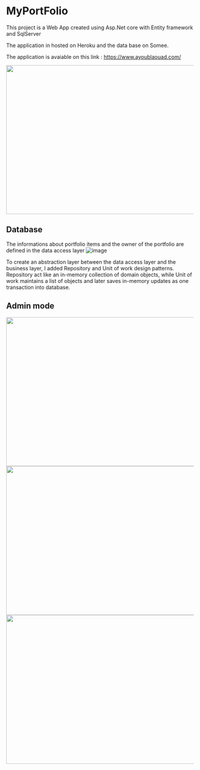 # MyPortFolio

This project is a Web App created using Asp.Net core with Entity framework and SqlServer

The application in hosted on Heroku and the data base on Somee.

The application is avaiable on this link : https://www.ayoublaouad.com/

<img src="https://user-images.githubusercontent.com/96794946/189964793-863b491c-8150-456c-b3aa-b928195e938f.png" width="700" height="400">

## Database
The informations about portfolio items and the owner of the portfolio are defined in the data access layer
![image](https://user-images.githubusercontent.com/96794946/196733411-4ea75ccf-9fcb-4c5a-bdb7-912cfc6ee41d.png)

To create an abstraction layer between the data access layer and the business layer, I added Repository and Unit of work design patterns. Repository act like an in-memory collection of domain objects, while Unit of work maintains a list of objects and later saves in-memory updates as one transaction into database.

## Admin mode
<img src="https://user-images.githubusercontent.com/96794946/196310562-69ffeec8-58f7-4f03-8ba2-b85730c2c285.png" width="700" height="400">

<img src="https://user-images.githubusercontent.com/96794946/195596774-1977bca3-ead4-42d7-933e-cd7ba9b63bda.png" width="700" height="400">
<img src="https://user-images.githubusercontent.com/96794946/195596992-6652fbb0-01b7-480a-bfde-332e1c367a61.png" width="700" height="400">
